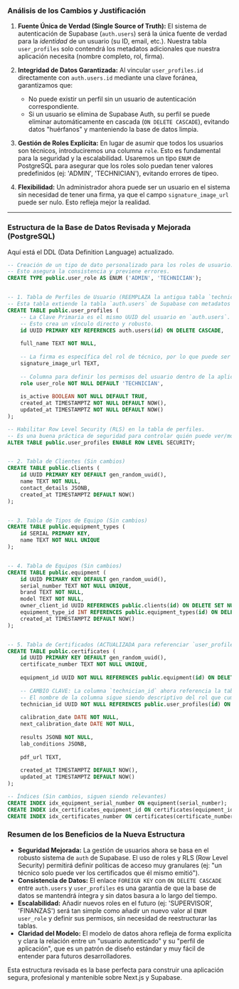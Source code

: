 ### **Análisis de los Cambios y Justificación**

1.  **Fuente Única de Verdad (Single Source of Truth):** El sistema de autenticación de Supabase (`auth.users`) será la única fuente de verdad para la *identidad* de un usuario (su ID, email, etc.). Nuestra tabla `user_profiles` solo contendrá los metadatos adicionales que nuestra aplicación necesita (nombre completo, rol, firma).

2.  **Integridad de Datos Garantizada:** Al vincular `user_profiles.id` directamente con `auth.users.id` mediante una clave foránea, garantizamos que:
    *   No puede existir un perfil sin un usuario de autenticación correspondiente.
    *   Si un usuario se elimina de Supabase Auth, su perfil se puede eliminar automáticamente en cascada (`ON DELETE CASCADE`), evitando datos "huérfanos" y manteniendo la base de datos limpia.

3.  **Gestión de Roles Explícita:** En lugar de asumir que todos los usuarios son técnicos, introduciremos una columna `role`. Esto es fundamental para la seguridad y la escalabilidad. Usaremos un tipo `ENUM` de PostgreSQL para asegurar que los roles solo puedan tener valores predefinidos (ej: 'ADMIN', 'TECHNICIAN'), evitando errores de tipeo.

4.  **Flexibilidad:** Un administrador ahora puede ser un usuario en el sistema sin necesidad de tener una firma, ya que el campo `signature_image_url` puede ser nulo. Esto refleja mejor la realidad.

---

### **Estructura de la Base de Datos Revisada y Mejorada (PostgreSQL)**

Aquí está el DDL (Data Definition Language) actualizado.

```sql
-- Creación de un tipo de dato personalizado para los roles de usuario.
-- Esto asegura la consistencia y previene errores.
CREATE TYPE public.user_role AS ENUM ('ADMIN', 'TECHNICIAN');


-- 1. Tabla de Perfiles de Usuario (REEMPLAZA la antigua tabla `technicians`)
-- Esta tabla extiende la tabla `auth.users` de Supabase con metadatos específicos de la aplicación.
CREATE TABLE public.user_profiles (
    -- La Clave Primaria es el mismo UUID del usuario en `auth.users`.
    -- Esto crea un vínculo directo y robusto.
    id UUID PRIMARY KEY REFERENCES auth.users(id) ON DELETE CASCADE,
    
    full_name TEXT NOT NULL,
    
    -- La firma es específica del rol de técnico, por lo que puede ser nula para otros roles (ej. un ADMIN puro).
    signature_image_url TEXT,
    
    -- Columna para definir los permisos del usuario dentro de la aplicación.
    role user_role NOT NULL DEFAULT 'TECHNICIAN',
    
    is_active BOOLEAN NOT NULL DEFAULT TRUE,
    created_at TIMESTAMPTZ NOT NULL DEFAULT NOW(),
    updated_at TIMESTAMPTZ NOT NULL DEFAULT NOW()
);

-- Habilitar Row Level Security (RLS) en la tabla de perfiles.
-- Es una buena práctica de seguridad para controlar quién puede ver/modificar qué perfil.
ALTER TABLE public.user_profiles ENABLE ROW LEVEL SECURITY;


-- 2. Tabla de Clientes (Sin cambios)
CREATE TABLE public.clients (
    id UUID PRIMARY KEY DEFAULT gen_random_uuid(),
    name TEXT NOT NULL,
    contact_details JSONB,
    created_at TIMESTAMPTZ DEFAULT NOW()
);


-- 3. Tabla de Tipos de Equipo (Sin cambios)
CREATE TABLE public.equipment_types (
    id SERIAL PRIMARY KEY,
    name TEXT NOT NULL UNIQUE
);


-- 4. Tabla de Equipos (Sin cambios)
CREATE TABLE public.equipment (
    id UUID PRIMARY KEY DEFAULT gen_random_uuid(),
    serial_number TEXT NOT NULL UNIQUE,
    brand TEXT NOT NULL,
    model TEXT NOT NULL,
    owner_client_id UUID REFERENCES public.clients(id) ON DELETE SET NULL,
    equipment_type_id INT REFERENCES public.equipment_types(id) ON DELETE RESTRICT,
    created_at TIMESTAMPTZ DEFAULT NOW()
);


-- 5. Tabla de Certificados (ACTUALIZADA para referenciar `user_profiles`)
CREATE TABLE public.certificates (
    id UUID PRIMARY KEY DEFAULT gen_random_uuid(),
    certificate_number TEXT NOT NULL UNIQUE,
    
    equipment_id UUID NOT NULL REFERENCES public.equipment(id) ON DELETE RESTRICT,
    
    -- CAMBIO CLAVE: La columna `technician_id` ahora referencia la tabla `user_profiles`.
    -- El nombre de la columna sigue siendo descriptivo del rol que cumple el usuario en este contexto.
    technician_id UUID NOT NULL REFERENCES public.user_profiles(id) ON DELETE RESTRICT,
    
    calibration_date DATE NOT NULL,
    next_calibration_date DATE NOT NULL,
    
    results JSONB NOT NULL,
    lab_conditions JSONB,
    
    pdf_url TEXT,
    
    created_at TIMESTAMPTZ DEFAULT NOW(),
    updated_at TIMESTAMPTZ DEFAULT NOW()
);

-- Índices (Sin cambios, siguen siendo relevantes)
CREATE INDEX idx_equipment_serial_number ON equipment(serial_number);
CREATE INDEX idx_certificates_equipment_id ON certificates(equipment_id);
CREATE INDEX idx_certificates_number ON certificates(certificate_number);

```

### **Resumen de los Beneficios de la Nueva Estructura**

*   **Seguridad Mejorada:** La gestión de usuarios ahora se basa en el robusto sistema de `auth` de Supabase. El uso de roles y RLS (Row Level Security) permitirá definir políticas de acceso muy granulares (ej: "un técnico solo puede ver los certificados que él mismo emitió").
*   **Consistencia de Datos:** El enlace `FOREIGN KEY` con `ON DELETE CASCADE` entre `auth.users` y `user_profiles` es una garantía de que la base de datos se mantendrá íntegra y sin datos basura a lo largo del tiempo.
*   **Escalabilidad:** Añadir nuevos roles en el futuro (ej: 'SUPERVISOR', 'FINANZAS') será tan simple como añadir un nuevo valor al `ENUM` `user_role` y definir sus permisos, sin necesidad de reestructurar las tablas.
*   **Claridad del Modelo:** El modelo de datos ahora refleja de forma explícita y clara la relación entre un "usuario autenticado" y su "perfil de aplicación", que es un patrón de diseño estándar y muy fácil de entender para futuros desarrolladores.

Esta estructura revisada es la base perfecta para construir una aplicación segura, profesional y mantenible sobre Next.js y Supabase.